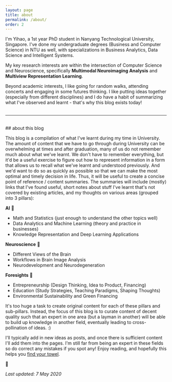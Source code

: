 ```yaml
---
layout: page
title: about
permalink: /about/
order: 2
---
```

 
I'm Yihao, a 1st year PhD student in Nanyang Technological University, Singapore. I've done my undergraduate degrees (Business and Computer Science) in NTU as well, with specializations in Business Analytics, Data Science and Intelligent Systems. <!-- Here's my [CV]() and [Resume]() -->

My key research interests are within the intersection of Computer Science and Neuroscience, specifically **Multimodal Neuroimaging Analysis** and **Multiview Representation Learning**. 

Beyond academic interests, I like going for random walks, attending concerts and engaging in some futures thinking. I like putting ideas together (especially from different disciplines) and I do have a habit of summarizing what I've observed and learnt - that's why this blog exists today! 
<br><br>

--- 
<br>
## about this blog

This blog is a compilation of what I've learnt during my time in University. The amount of content that we have to go through during University can be overwhelming at times and after graduation, many of us do not remember much about what we've learnt. We don't have to remember everything, but it'd be a useful exercise to figure out how to represent information in a form that allows us to recall what we've learnt and understood previously. And we'd want to do so as quickly as possible so that we can make the most optimal and timely decision in life. Thus, it will be useful to create a concise point of reference / content summaries. The summaries will include (mostly) links that I've found useful, short notes about stuff I've learnt that's not covered by existing articles, and my thoughts on various areas (grouped into 3 pillars):

**AI** 🤖
* Math and Statistics (just enough to understand the other topics well)
* Data Analytics and Machine Learning (theory and practice in businesses)
* Knowledge Representation and Deep Learning Applications

**Neuroscience** 🧠
* Different Views of the Brain
* Workflows in Brain Image Analysis
* Neurodevelopment and Neurodegeneration

**Foresights** 🔭
* Entrepreneurship (Design Thinking, Idea to Product, Financing)
* Education (Study Strategies, Teaching Paradigms, Shaping Thoughts)
* Environmental Sustainability and Green Financing 

It's too huge a task to create original content for each of these pillars and sub-pillars.
Instead, the focus of this blog is to curate content of decent quality such that an expert in one area (but a layman in another) will be able to build up knowledge in another field, eventually leading to cross-pollination of ideas. :)

I'll typically add in new ideas as posts, and once there is sufficient content I'll add them into the pages.
I'm still far from being an expert in these fields so do correct any mistakes if you spot any!
Enjoy reading, and hopefully this helps you [find your towel](https://www.goodreads.com/quotes/24779-a-towel-the-hitchhiker-s-guide-to-the-galaxy-says-is). 

🧺

*Last updated: 7 May 2020*
